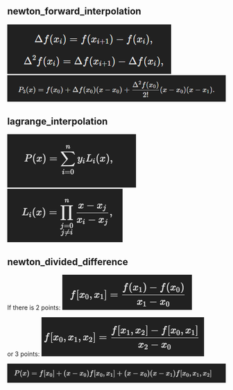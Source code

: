 ## newton_forward_interpolation
![img.png](img.png)
![img_1.png](img_1.png)


## lagrange_interpolation
![img_2.png](img_2.png)
![img_3.png](img_3.png)

## newton_divided_difference
If there is 2 points: 
![img_4.png](img_4.png)


or 3 points: 
![img_5.png](img_5.png)

![img_6.png](img_6.png)